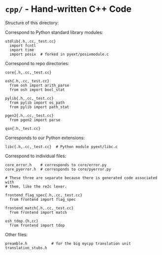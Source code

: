 `cpp/` - Hand-written C++ Code
==============================

Structure of this directory:

Correspond to Python standard library modules:

    stdlib{.h,.cc,_test.cc}
      import fcntl
      import time
      import posix  # forked in pyext/posixmodule.c

Correspond to repo directories:

    core{.h,.cc,_test.cc}

    osh{.h,.cc,_test.cc}
      from osh import arith_parse
      from osh import bool_stat

    pylib{.h,.cc,_test.cc}
      from pylib import os_path
      from pylib import path_stat

    pgen2{.h,.cc,_test.cc}
      from pgen2 import parse

    qsn{.h,_test.cc}

Corresponds to our Python extensions:

    libc{.h,.cc,_test.cc}  # Python module pyext/libc.c

Correspond to individual files:

    core_error.h    # corresponds to core/error.py
    core_pyerror.h  # corresponds to core/pyerror.py

    # These three are separate because there is generated code associated with
    # them, like the re2c lexer.

    frontend_flag_spec{.h,.cc,_test.cc}
      from frontend import flag_spec

    frontend_match{.h,.cc,_test.cc}
      from frontend import match

    osh_tdop.{h,cc}
      from frontend import tdop

Other files:

    preamble.h           # for the big mycpp translation unit
    translation_stubs.h      

